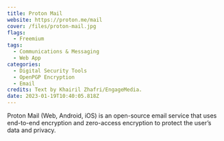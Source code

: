 ```yaml
---
title: Proton Mail
website: https://proton.me/mail
cover: /files/proton-mail.jpg
flags:
  - Freemium
tags:
  - Communications & Messaging
  - Web App
categories:
  - Digital Security Tools
  - OpenPGP Encryption
  - Email
credits: Text by Khairil Zhafri/EngageMedia.
date: 2023-01-19T10:40:05.818Z
---
```

Proton Mail (Web, Android, iOS) is an open-source email service that uses end-to-end encryption and zero-access encryption to protect the user’s data and privacy.